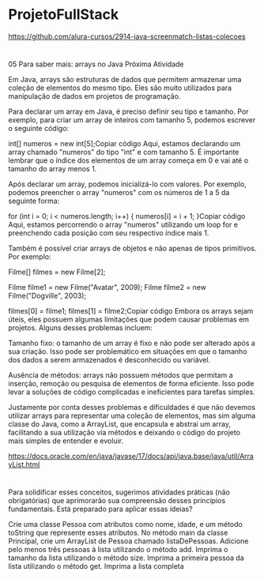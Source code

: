 # ProjetoFullStack
https://github.com/alura-cursos/2914-java-screenmatch-listas-colecoes
#
05
Para saber mais: arrays no Java
 Próxima Atividade

Em Java, arrays são estruturas de dados que permitem armazenar uma coleção de elementos do mesmo tipo. Eles são muito utilizados para manipulação de dados em projetos de programação.

Para declarar um array em Java, é preciso definir seu tipo e tamanho. Por exemplo, para criar um array de inteiros com tamanho 5, podemos escrever o seguinte código:

int[] numeros = new int[5];Copiar código
Aqui, estamos declarando um array chamado "numeros" do tipo "int" e com tamanho 5. É importante lembrar que o índice dos elementos de um array começa em 0 e vai até o tamanho do array menos 1.

Após declarar um array, podemos inicializá-lo com valores. Por exemplo, podemos preencher o array "numeros" com os números de 1 a 5 da seguinte forma:

for (int i = 0; i < numeros.length; i++) {
    numeros[i] = i + 1;
}Copiar código
Aqui, estamos percorrendo o array "numeros" utilizando um loop for e preenchendo cada posição com seu respectivo índice mais 1.

Também é possível criar arrays de objetos e não apenas de tipos primitivos. Por exemplo:

Filme[] filmes = new Filme[2];

Filme filme1 = new Filme("Avatar", 2009);
Filme filme2 = new Filme("Dogville", 2003);

filmes[0] = filme1;
filmes[1] = filme2;Copiar código
Embora os arrays sejam úteis, eles possuem algumas limitações que podem causar problemas em projetos. Alguns desses problemas incluem:

Tamanho fixo: o tamanho de um array é fixo e não pode ser alterado após a sua criação. Isso pode ser problemático em situações em que o tamanho dos dados a serem armazenados é desconhecido ou variável.

Ausência de métodos: arrays não possuem métodos que permitam a inserção, remoção ou pesquisa de elementos de forma eficiente. Isso pode levar a soluções de código complicadas e ineficientes para tarefas simples.

Justamente por conta desses problemas e dificuldades é que não devemos utilizar arrays para representar uma coleção de elementos, mas sim alguma classe do Java, como a ArrayList, que encapsula e abstrai um array, facilitando a sua utilização via métodos e deixando o código do projeto mais simples de entender e evoluir.

https://docs.oracle.com/en/java/javase/17/docs/api/java.base/java/util/ArrayList.html
#
Para solidificar esses conceitos, sugerimos atividades práticas (não obrigatórias) que aprimorarão sua compreensão desses princípios fundamentais. Está preparado para aplicar essas ideias?

Crie uma classe Pessoa com atributos como nome, idade, e um método toString que represente esses atributos.
No método main da classe Principal, crie um ArrayList de Pessoa chamado listaDePessoas.
Adicione pelo menos três pessoas à lista utilizando o método add.
Imprima o tamanho da lista utilizando o método size.
Imprima a primeira pessoa da lista utilizando o método get.
Imprima a lista completa
